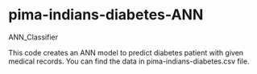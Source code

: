 # pima-indians-diabetes-ANN
ANN_Classifier

This code creates an ANN model to predict diabetes patient with given medical records.
You can find the data in pima-indians-diabetes.csv file.

